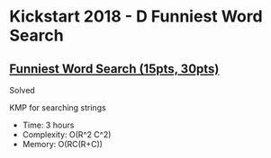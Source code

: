 # Kickstart 2018 - D Funniest Word Search

## [Funniest Word Search (15pts, 30pts)](https://codingcompetitions.withgoogle.com/kickstart/round/0000000000050ee1/00000000000510f0)

Solved

KMP for searching strings

* Time: 3 hours
* Complexity: O(R^2 C^2)
* Memory: O(RC(R+C))

